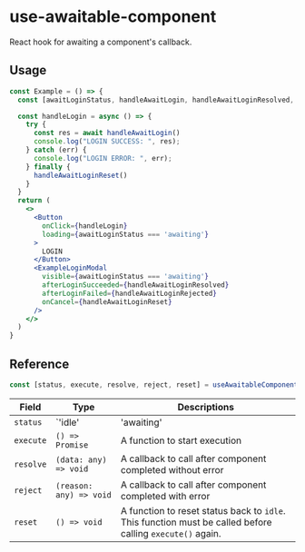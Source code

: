 
# use-awaitable-component

React hook for awaiting a component's callback.
## Usage
```jsx
const Example = () => {
  const [awaitLoginStatus, handleAwaitLogin, handleAwaitLoginResolved, handleAwaitLoginRejected, handleAwaitLoginReset] = useAwaitableComponent()

  const handleLogin = async () => {
    try {
      const res = await handleAwaitLogin()
      console.log("LOGIN SUCCESS: ", res);
    } catch (err) {
      console.log("LOGIN ERROR: ", err);
    } finally {
      handleAwaitLoginReset()
    }
  }
  return (
    <>
      <Button
        onClick={handleLogin}
        loading={awaitLoginStatus === 'awaiting'}
      >
        LOGIN
      </Button>
      <ExampleLoginModal
        visible={awaitLoginStatus === 'awaiting'}
        afterLoginSucceeded={handleAwaitLoginResolved}
        afterLoginFailed={handleAwaitLoginRejected}
        onCancel={handleAwaitLoginReset}
      />
    </>
  )
}
```

## Reference
```jsx
const [status, execute, resolve, reject, reset] = useAwaitableComponent()
```
| Field | Type | Descriptions |
|--|--|--|
| `status` | `'idle' | 'awaiting' | 'resolved' | 'rejected'` | Current awaitable component status |
| `execute` | `() => Promise` | A function to start execution |
| `resolve` | `(data: any) => void` | A callback to call after component completed without error |
| `reject` | `(reason: any) => void` | A callback to call after component completed with error |
| `reset` | `() => void` | A function to reset status back to `idle`. This function must be called before calling `execute()` again. |
